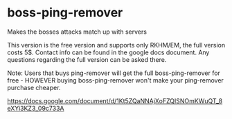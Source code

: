 # boss-ping-remover
Makes the bosses attacks match up with servers

This version is the free version and supports only RKHM/EM, the full version costs 5$. Contact info can be found in the google docs document. Any questions regarding the full version can be asked there.

Note: Users that buys ping-remover will get the full boss-ping-remover for free - HOWEVER buying boss-ping-remover won't make your ping-remover purchase cheaper.

https://docs.google.com/document/d/1Kt5ZQaNNAjXoFZQISNOmKWuQT_8eXYi3KZ3_09c733A
